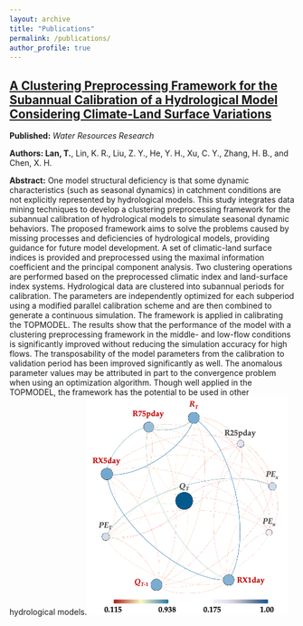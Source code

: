 ```yaml
---
layout: archive
title: "Publications"
permalink: /publications/
author_profile: true
---
```


## [A Clustering Preprocessing Framework for the Subannual Calibration of a Hydrological Model Considering Climate‐Land Surface Variations](https://doi.org/10.1029/2018wr023160)

**Published:** *Water Resources Research*

**Authors: Lan, T.**, Lin, K. R., Liu, Z. Y., He, Y. H., Xu, C. Y., Zhang, H. B., and Chen, X. H.

**Abstract:** One model structural deficiency is that some dynamic characteristics (such as seasonal dynamics) in catchment conditions are not explicitly represented by hydrological models. This study integrates data mining techniques to develop a clustering preprocessing framework for the subannual calibration of hydrological models to simulate seasonal dynamic behaviors. The proposed framework aims to solve the problems caused by missing processes and deficiencies of hydrological models, providing guidance for future model development. A set of climatic-land surface indices is provided and preprocessed using the maximal information coefficient and the principal component analysis. Two clustering operations are performed based on the preprocessed climatic index and land-surface index systems. Hydrological data are clustered into subannual periods for calibration. The parameters are independently optimized for each subperiod using a modified parallel calibration scheme and are then combined to generate a continuous simulation. The framework is applied in calibrating the TOPMODEL. The results show that the performance of the model with a clustering preprocessing framework in the middle- and low-flow conditions is significantly improved without reducing the simulation accuracy for high flows. The transposability of the model parameters from the calibration to validation period has been improved significantly as well. The anomalous parameter values may be attributed in part to the convergence problem when using an optimization algorithm. Though well applied in the TOPMODEL, the framework has the potential to be used in other hydrological models.<img src='/images/paper1.png'>

